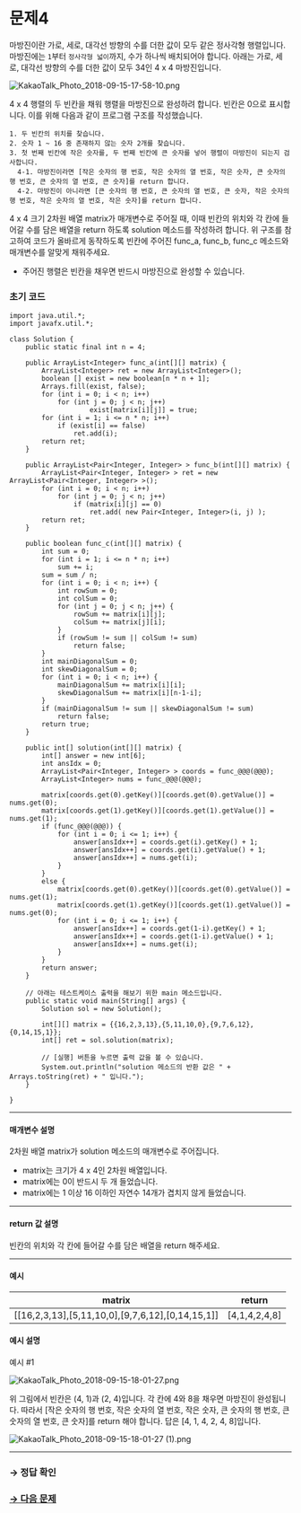 # 문제4

마방진이란 가로, 세로, 대각선 방향의 수를 더한 값이 모두 같은 정사각형 행렬입니다. 마방진에는 `1`부터 `정사각형 넓이`까지, 수가 하나씩 배치되어야 합니다. 아래는 가로, 세로, 대각선 방향의 수를 더한 값이 모두 34인 4 x 4 마방진입니다.

  ![KakaoTalk_Photo_2018-09-15-17-58-10.png](https://grepp-programmers.s3.amazonaws.com/files/ybm/762ea16c04/303fdbe0-89ed-4f74-87b9-1ed047cf2c7c.png)

4 x 4 행렬의 두 빈칸을 채워 행렬을 마방진으로 완성하려 합니다. 빈칸은 0으로 표시합니다. 이를 위해 다음과 같이 프로그램 구조를 작성했습니다.

```
1. 두 빈칸의 위치를 찾습니다.
2. 숫자 1 ~ 16 중 존재하지 않는 숫자 2개를 찾습니다.
3. 첫 번째 빈칸에 작은 숫자를, 두 번째 빈칸에 큰 숫자를 넣어 행렬이 마방진이 되는지 검사합니다.
  4-1. 마방진이라면 [작은 숫자의 행 번호, 작은 숫자의 열 번호, 작은 숫자, 큰 숫자의 행 번호, 큰 숫자의 열 번호, 큰 숫자]를 return 합니다.
  4-2. 마방진이 아니라면 [큰 숫자의 행 번호, 큰 숫자의 열 번호, 큰 숫자, 작은 숫자의 행 번호, 작은 숫자의 열 번호, 작은 숫자]를 return 합니다.
```

4 x 4 크기 2차원 배열 matrix가 매개변수로 주어질 때, 이때 빈칸의 위치와 각 칸에 들어갈 수를 담은 배열을 return 하도록 solution 메소드를 작성하려 합니다. 위 구조를 참고하여 코드가 올바르게 동작하도록 빈칸에 주어진 func_a, func_b, func_c 메소드와 매개변수를 알맞게 채워주세요.

* 주어진 행렬은 빈칸을 채우면 반드시 마방진으로 완성할 수 있습니다.

### 초기 코드

```
import java.util.*;
import javafx.util.*;

class Solution {
    public static final int n = 4; 

    public ArrayList<Integer> func_a(int[][] matrix) {
        ArrayList<Integer> ret = new ArrayList<Integer>();
        boolean [] exist = new boolean[n * n + 1];
        Arrays.fill(exist, false);
        for (int i = 0; i < n; i++)
            for (int j = 0; j < n; j++)
                    exist[matrix[i][j]] = true;
        for (int i = 1; i <= n * n; i++)
            if (exist[i] == false)
                ret.add(i);
        return ret;
    }
    
    public ArrayList<Pair<Integer, Integer> > func_b(int[][] matrix) {
        ArrayList<Pair<Integer, Integer> > ret = new ArrayList<Pair<Integer, Integer> >();
        for (int i = 0; i < n; i++)
            for (int j = 0; j < n; j++)
                if (matrix[i][j] == 0)
                    ret.add( new Pair<Integer, Integer>(i, j) );
        return ret;
    }
    
    public boolean func_c(int[][] matrix) {
        int sum = 0;
        for (int i = 1; i <= n * n; i++)
            sum += i;
        sum = sum / n;
        for (int i = 0; i < n; i++) {
            int rowSum = 0;
            int colSum = 0;
            for (int j = 0; j < n; j++) {
                rowSum += matrix[i][j];
                colSum += matrix[j][i];
            }
            if (rowSum != sum || colSum != sum)
                return false;
        }
        int mainDiagonalSum = 0;
        int skewDiagonalSum = 0;
        for (int i = 0; i < n; i++) {
            mainDiagonalSum += matrix[i][i];
            skewDiagonalSum += matrix[i][n-1-i];
        }
        if (mainDiagonalSum != sum || skewDiagonalSum != sum)
            return false;
        return true;
    }
    
    public int[] solution(int[][] matrix) {
        int[] answer = new int[6];
        int ansIdx = 0;
        ArrayList<Pair<Integer, Integer> > coords = func_@@@(@@@);
        ArrayList<Integer> nums = func_@@@(@@@);
        
        matrix[coords.get(0).getKey()][coords.get(0).getValue()] = nums.get(0);
        matrix[coords.get(1).getKey()][coords.get(1).getValue()] = nums.get(1);
        if (func_@@@(@@@)) {
            for (int i = 0; i <= 1; i++) {
                answer[ansIdx++] = coords.get(i).getKey() + 1;
                answer[ansIdx++] = coords.get(i).getValue() + 1;
                answer[ansIdx++] = nums.get(i);
            }
        }
        else {
            matrix[coords.get(0).getKey()][coords.get(0).getValue()] = nums.get(1);
            matrix[coords.get(1).getKey()][coords.get(1).getValue()] = nums.get(0);
            for (int i = 0; i <= 1; i++) {
                answer[ansIdx++] = coords.get(1-i).getKey() + 1;
                answer[ansIdx++] = coords.get(1-i).getValue() + 1;
                answer[ansIdx++] = nums.get(i);
            }
        }
        return answer;
    }
    
    // 아래는 테스트케이스 출력을 해보기 위한 main 메소드입니다.    
    public static void main(String[] args) {
        Solution sol = new Solution();
        
        int[][] matrix = {{16,2,3,13},{5,11,10,0},{9,7,6,12},{0,14,15,1}};
        int[] ret = sol.solution(matrix);
        
        // [실행] 버튼을 누르면 출력 값을 볼 수 있습니다.
        System.out.println("solution 메소드의 반환 값은 " + Arrays.toString(ret) + " 입니다.");
    } 
    
}
```

---

#### 매개변수 설명

2차원 배열 matrix가 solution 메소드의 매개변수로 주어집니다.

* matrix는 크기가 4 x 4인 2차원 배열입니다.
* matrix에는 0이 반드시 두 개 들었습니다.
* matrix에는 1 이상 16 이하인 자연수 14개가 겹치지 않게 들었습니다.

---

#### return 값 설명

빈칸의 위치와 각 칸에 들어갈 수를 담은 배열을 return 해주세요.

---

#### 예시

| matrix | return |
|--------|--------|
| [[16,2,3,13],[5,11,10,0],[9,7,6,12],[0,14,15,1]] | [4,1,4,2,4,8] |

#### 예시 설명

예시 #1

  ![KakaoTalk_Photo_2018-09-15-18-01-27.png](https://grepp-programmers.s3.amazonaws.com/files/ybm/3228b4e06c/bc8300f8-1e7b-4c77-88a7-82f64f6a53bc.png)

위 그림에서 빈칸은 (4, 1)과 (2, 4)입니다. 각 칸에 4와 8을 채우면 마방진이 완성됩니다. 따라서 [작은 숫자의 행 번호, 작은 숫자의 열 번호, 작은 숫자, 큰 숫자의 행 번호, 큰 숫자의 열 번호, 큰 숫자]를 return 해야 합니다. 답은 [4, 1, 4, 2, 4, 8]입니다.

  ![KakaoTalk_Photo_2018-09-15-18-01-27 (1).png](https://grepp-programmers.s3.amazonaws.com/files/ybm/07b49bd9cc/06b0e5b9-27ba-49e7-9782-089ca97cd15b.png)

---

### → 정답 확인

### [→ 다음 문제](https://github.com/tnehf18/cosPro/blob/main/java/ex_1st/ex_1st_04/no_05/desc_05.md "cosPro 1급 Java 4차 5번 문제")
